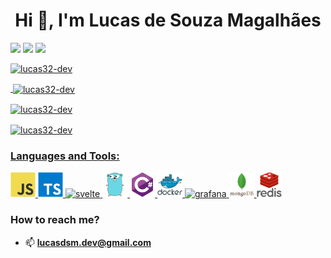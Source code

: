 <h1 align="center">Hi 👋, I'm Lucas de Souza Magalhães</h1>
<p align="left">
<a href="https://www.linkedin.com/in/lucasmagalhaes32/"><img src="https://img.shields.io/badge/LinkedIn-0077B5?style=for-the-badge&logo=linkedin&logoColor=white" /></a>
<a href="https://t.me/lucas32dev"><img src="https://img.shields.io/badge/Telegram-2CA5E0?style=for-the-badge&logo=telegram&logoColor=white" /></a>
<a href="mailto: lucasdsm.dev@gmail.com">
<img src="https://img.shields.io/badge/Gmail-D14836?style=for-the-badge&logo=gmail&logoColor=white" />
</p>

<p align="left"> 
<img align="top" src="https://komarev.com/ghpvc/?username=lucas32-dev&label=Profile%20views&color=0e75b6&style=flat" alt="lucas32-dev" /> </p>

<p>&nbsp;<img align="center" src="https://github-readme-streak-stats.herokuapp.com/?user=lucas32-dev&theme=dark" alt="lucas32-dev" /></p>

<p><img align="center" src="https://github-readme-stats.vercel.app/api?username=lucas32-dev&show_icons=true&locale=en&theme=dark&count_private=true" alt="lucas32-dev" /></p>

<p><img align="center" src="https://github-readme-stats.vercel.app/api/top-langs?username=lucas32-dev&show_icons=true&locale=en&layout=compact&theme=dark" alt="lucas32-dev" /></p>  

<h3 align="left">Languages and Tools:</h3>
<p align="left"> 
<a href="https://developer.mozilla.org/en-US/docs/Web/JavaScript" target="_blank" rel="noreferrer"> <img src="https://raw.githubusercontent.com/devicons/devicon/master/icons/javascript/javascript-original.svg" alt="javascript" width="40" height="40"/> </a>
<a href="https://www.typescriptlang.org/" target="_blank" rel="noreferrer"> <img src="https://raw.githubusercontent.com/devicons/devicon/master/icons/typescript/typescript-original.svg" alt="typescript" width="40" height="40"/> </a>
<a href="https://svelte.dev" target="_blank" rel="noreferrer"> <img src="https://upload.wikimedia.org/wikipedia/commons/1/1b/Svelte_Logo.svg" alt="svelte" width="40" height="40"/> </a>
<a href="https://golang.org" target="_blank" rel="noreferrer"> <img src="https://raw.githubusercontent.com/devicons/devicon/master/icons/go/go-original.svg" alt="go" width="40" height="40"/> </a>
<a href="https://www.w3schools.com/cs/" target="_blank" rel="noreferrer"> <img src="https://raw.githubusercontent.com/devicons/devicon/master/icons/csharp/csharp-original.svg" alt="csharp" width="40" height="40"/> </a>
<a href="https://www.docker.com/" target="_blank" rel="noreferrer"> <img src="https://raw.githubusercontent.com/devicons/devicon/master/icons/docker/docker-original-wordmark.svg" alt="docker" width="40" height="40"/> </a>  <a href="https://grafana.com" target="_blank" rel="noreferrer"> <img src="https://www.vectorlogo.zone/logos/grafana/grafana-icon.svg" alt="grafana" width="40" height="40"/> </a> <a href="https://www.mongodb.com/" target="_blank" rel="noreferrer"> <img src="https://raw.githubusercontent.com/devicons/devicon/master/icons/mongodb/mongodb-original-wordmark.svg" alt="mongodb" width="40" height="40"/> </a> <a href="https://redis.io" target="_blank" rel="noreferrer"> <img src="https://raw.githubusercontent.com/devicons/devicon/master/icons/redis/redis-original-wordmark.svg" alt="redis" width="40" height="40"/> </a>   </p>  
  
<h3 align="left">How to reach me?</h3>  
  
- 📫 **lucasdsm.dev@gmail.com**
